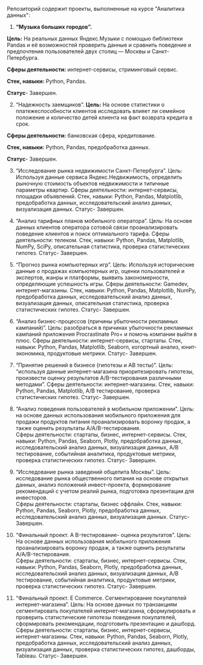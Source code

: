 Репозиторий содержит проекты, выполненные  на курсе "Аналитика данных":

1. **“Музыка больших городов”.**
  
  **Цель:**  На реальных данных Яндекс.Музыки c помощью библиотеки Pandas и её возможностей проверить данные и сравнить поведение и предпочтения пользователей двух столиц — Москвы и Санкт-Петербурга.
  
  **Сферы деятельности:**  интернет-сервисы,  стриминговый сервис.
  
  **Стек, навыки:**  Python, Pandas.
  
  **Статус**- Завершен.


2.  “Надежность заемщиков”.
**Цель:**  На основе статистики о платежеспособности клиентов исследовать влияет ли семейное положение и количество детей клиента на факт возврата кредита в срок.

**Сферы деятельности:**  банковская сфера, кредитование.

**Стек, навыки:**  Python, Pandas,  предобработка данных.

**Статус**- Завершен. 


3.  “Исследование рынка недвижимости Санкт-Петербурга”.
  Цель:  Используя данные сервиса Яндекс.Недвижимость, определить рыночную стоимость объектов недвижимости и типичные параметры квартир.
	Сферы деятельности:  интернет-сервисы, площадки объявлений.
  Стек, навыки:  Python, Pandas, Matplotlib, предобработка данных, исследовательский анализ данных, визуализация данных.
	Статус- Завершен.


4.  “Анализ тарифных планов мобильного оператора”.
  Цель:  На основе данных клиентов оператора сотовой связи проанализировать поведение клиентов и поиск оптимального тарифа.
	Сферы деятельности:  телеком.
  Стек, навыки:  Python, Pandas, Matplotlib, NumPy, SciPy, описательная статистика, проверка статистических гипотез.
	Статус- Завершен.


5.  “Прогноз рынка компьютерных игр”.
  Цель:  Используя исторические данные о продажах компьютерных игр, оценки пользователей и экспертов, жанры и платформы, выявить закономерности, определяющие успешность игры.
	Сферы деятельности:  Gamedev, интернет-магазины.
  Стек, навыки:  Python, Pandas, Matplotlib, NumPy,  предобработка данных, исследовательский анализ данных, визуализация данных, описательная статистика, проверка статистических гипотез.
	Статус- Завершен.


7.  “Анализ бизнес-процессов (причины убыточности рекламных кампаний)”.
  Цель: разобраться в причинах убыточности рекламных кампаний  приложения  Procrastinate Pro+  и помочь компании выйти в плюс.
	Сферы деятельности:  интернет-сервисы, стартапы.
  Стек, навыки:  Python, Pandas, Matplotlib, Seaborn, когортный анализ, юнит-экономика, продуктовые метрики.
	Статус- Завершен.


9.  “Принятие решений в бизнесе (гипотезы и АВ тесты)”.
  Цель: “используя данные интернет-магазина приоритезировать гипотезы, произвести оценку результатов A/B-тестирования различными методами”.
	Сферы деятельности: интернет-магазины.
  Стек, навыки:  Python, Pandas, Matplotlib, А/В тестирование,  проверка статистических гипотез. 
	Статус- Завершен.


10.  “Анализ поведения пользователей в мобильном приложении”.
  Цель: на основе данных использования мобильного приложения для продажи продуктов питания проанализировать воронку продаж, а также оценить результаты A/A/B-тестирования.  
	Сферы деятельности:  стартапы, бизнес, интернет-сервисы.
  Стек, навыки:  Python, Pandas, Seaborn, Plotly, предобработка данных, исследовательский анализ данных, визуализация данных, А/В тестирование, событийная аналитика, продуктовые метрики, проверка статистических гипотез.
	Статус- Завершен.


11.  “Исследование рынка заведений общепита Москвы”.
  Цель: исследование рынка общественного питания на основе открытых данных, анализ положений инвест-проекта, формирование рекомендаций с учетом реалий рынка,   подготовка презентации для инвесторов.  
	Сферы деятельности:  стартапы, бизнес оффлайн.
  Стек, навыки:  Python, Pandas, Seaborn, Plotly, предобработка данных, исследовательский анализ данных, визуализация данных.
	Статус- Завершен.

12. “Финальный проект.  A B-тестирование- оценка результатов”.
  Цель:  На основе данных использования мобильного приложения проанализировать воронку продаж, а также оценить результаты A/A/B-тестирования.  
	Сферы деятельности:  стартапы, бизнес, интернет-сервисы.
  Стек, навыки:  Python, Pandas, Seaborn, Plotly, предобработка данных, исследовательский анализ данных, визуализация данных, А/В тестирование, событийная аналитика, продуктовые метрики, проверка статистических гипотез.
	Статус- Завершен.


13. “Финальный проект.  E Commerce. Сегментирование покупателей интернет-магазина”.
  Цель:  На основе данных по транзакциям   сегментировать покупателей  интернет-магазина,  сформулировать и проверить статистические гипотезы поведения покупателей,  сформировать рекомендации, подготовить презентацию и дашборд. 
	Сферы деятельности:  стартапы, бизнес, интернет-сервисы, интернет-магазины.
  Стек, навыки:  Python, Pandas, Seaborn, Plotly, предобработка данных, исследовательский анализ данных, визуализация данных, проверка статистических гипотез, дашборды, Tableau.
	Статус- Завершен.


